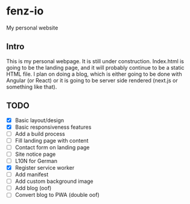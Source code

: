 # fenz-io
My personal website

## Intro
This is my personal webpage. It is still under construction.
Index.html is going to be the landing page, and it will probably continue to be a static HTML file.
I plan on doing a blog, which is either going to be done with Angular (or React) or it is going to be server side rendered (next.js or something like that).

## TODO

- [x] Basic layout/design
- [x] Basic responsiveness features
- [ ] Add a build process
- [ ] Fill landing page with content
- [ ] Contact form on landing page
- [ ] Site notice page
- [ ] L10N for German
- [x] Register service worker
- [ ] Add manifest
- [ ] Add custom background image
- [ ] Add blog (oof)
- [ ] Convert blog to PWA (double oof)
